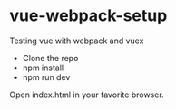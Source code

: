 # vue-webpack-setup
Testing vue with webpack and vuex

- Clone the repo
- npm install
- npm run dev

Open index.html in your favorite browser.
